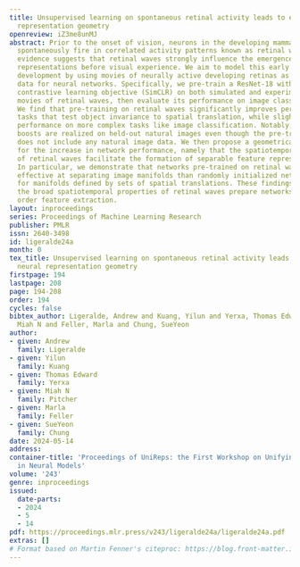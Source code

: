 ```yaml
---
title: Unsupervised learning on spontaneous retinal activity leads to efficient neural
  representation geometry
openreview: iZ3me8unMJ
abstract: Prior to the onset of vision, neurons in the developing mammalian retina
  spontaneously fire in correlated activity patterns known as retinal waves. Experimental
  evidence suggests that retinal waves strongly influence the emergence of sensory
  representations before visual experience. We aim to model this early stage of functional
  development by using movies of neurally active developing retinas as pre-training
  data for neural networks. Specifically, we pre-train a ResNet-18 with an unsupervised
  contrastive learning objective (SimCLR) on both simulated and experimentally-obtained
  movies of retinal waves, then evaluate its performance on image classification tasks.
  We find that pre-training on retinal waves significantly improves performance on
  tasks that test object invariance to spatial translation, while slightly improving
  performance on more complex tasks like image classification. Notably, these performance
  boosts are realized on held-out natural images even though the pre-training procedure
  does not include any natural image data. We then propose a geometrical explanation
  for the increase in network performance, namely that the spatiotemporal characteristics
  of retinal waves facilitate the formation of separable feature representations.
  In particular, we demonstrate that networks pre-trained on retinal waves are more
  effective at separating image manifolds than randomly initialized networks, especially
  for manifolds defined by sets of spatial translations. These findings indicate that
  the broad spatiotemporal properties of retinal waves prepare networks for higher
  order feature extraction.
layout: inproceedings
series: Proceedings of Machine Learning Research
publisher: PMLR
issn: 2640-3498
id: ligeralde24a
month: 0
tex_title: Unsupervised learning on spontaneous retinal activity leads to efficient
  neural representation geometry
firstpage: 194
lastpage: 208
page: 194-208
order: 194
cycles: false
bibtex_author: Ligeralde, Andrew and Kuang, Yilun and Yerxa, Thomas Edward and Pitcher,
  Miah N and Feller, Marla and Chung, SueYeon
author:
- given: Andrew
  family: Ligeralde
- given: Yilun
  family: Kuang
- given: Thomas Edward
  family: Yerxa
- given: Miah N
  family: Pitcher
- given: Marla
  family: Feller
- given: SueYeon
  family: Chung
date: 2024-05-14
address:
container-title: 'Proceedings of UniReps: the First Workshop on Unifying Representations
  in Neural Models'
volume: '243'
genre: inproceedings
issued:
  date-parts:
  - 2024
  - 5
  - 14
pdf: https://proceedings.mlr.press/v243/ligeralde24a/ligeralde24a.pdf
extras: []
# Format based on Martin Fenner's citeproc: https://blog.front-matter.io/posts/citeproc-yaml-for-bibliographies/
---
```

